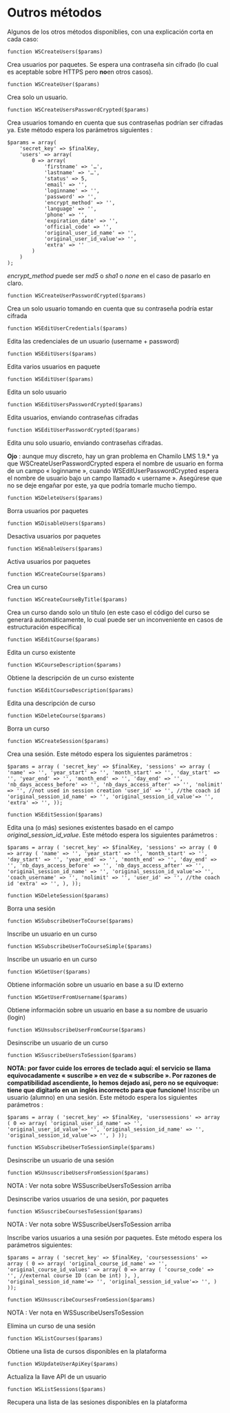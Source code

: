 # Outros métodos

Algunos de los otros métodos disponiblies, con una explicación corta en cada caso:

```text
function WSCreateUsers($params)
```

Crea usuarios por paquetes. Se espera una contraseña sin cifrado \(lo cual es aceptable sobre HTTPS pero **no**en otros casos\).

```text
function WSCreateUser($params)
```

Crea solo un usuario.

```text
function WSCreateUsersPasswordCrypted($params)
```

Crea usuarios tomando en cuenta que sus contraseñas podrían ser cifradas ya. Este método espera los parámetros siguientes :

```text
$params = array(
    'secret_key' => $finalKey,
    'users' => array(
        0 => array(
            'firstname' => '…',
            'lastname' => '…',
            'status' => 5,
            'email' => '',
            'loginname' => '',
            'password' => '',
            'encrypt_method' => '',
            'language' => '',
            'phone' => '',
            'expiration_date' => '',
            'official_code' => '',
            'original_user_id_name' => '',
            'original_user_id_value'=> '',
            'extra' => ''
        )
    )
);
```

_encrypt\_method_ puede ser _md5_ o _sha1_ o _none_ en el caso de pasarlo en claro.

```text
function WSCreateUserPasswordCrypted($params)
```

Crea un solo usuario tomando en cuenta que su contraseña podría estar cifrada

```text
function WSEditUserCredentials($params)
```

Edita las credenciales de un usuario \(username + password\)

```text
function WSEditUsers($params)
```

Edita varios usuarios en paquete

```text
function WSEditUser($params)
```

Edita un solo usuario

```text
function WSEditUsersPasswordCrypted($params)
```

Edita usuarios, enviando contraseñas cifradas

```text
function WSEditUserPasswordCrypted($params)
```

Edita unu solo usuario, enviando contraseñas cifradas.

**Ojo** : aunque muy discreto, hay un gran problema en Chamilo LMS 1.9.\* ya que WSCreateUserPasswordCrypted espera el nombre de usuario en forma de un campo « loginname », cuando WSEditUserPasswordCrypted espera el nombre de usuario bajo un campo llamado « username ». Asegúrese que no se deje engañar por este, ya que podría tomarle mucho tiempo.

```text
function WSDeleteUsers($params)
```

Borra usuarios por paquetes

```text
function WSDisableUsers($params)
```

Desactiva usuarios por paquetes

```text
function WSEnableUsers($params)
```

Activa usuarios por paquetes

```text
function WSCreateCourse($params)
```

Crea un curso

```text
function WSCreateCourseByTitle($params)
```

Crea un curso dando solo un título \(en este caso el código del curso se generará automáticamente, lo cual puede ser un inconveniente en casos de estructuración específica\)

```text
function WSEditCourse($params)
```

Edita un curso existente

```text
function WSCourseDescription($params)
```

Obtiene la descripción de un curso existente

```text
function WSEditCourseDescription($params)
```

Edita una descripción de curso

```text
function WSDeleteCourse($params)
```

Borra un curso

```text
function WSCreateSession($params)
```

Crea una sesión. Este método espera los siguientes parámetros :

```text
$params = array ( 'secret_key' => $finalKey, 'sessions' => array ( 'name' => '', 'year_start' => '', 'month_start' => '', 'day_start' => '', 'year_end' => '', 'month_end' => '', 'day_end' => '', 'nb_days_access_before' => '', 'nb_days_access_after' => '', 'nolimit' => '', //not used in session creation 'user_id' => '', //the coach id 'original_session_id_name' => '', 'original_session_id_value'=> '', 'extra' => '', ));
```

```text
function WSEditSession($params)
```

Edita una \(o más\) sesiones existentes basado en el campo _original\_session\_id\_value_. Este método espera los siguientes parámetros :

```text
$params = array ( 'secret_key' => $finalKey, 'sessions' => array ( 0 => array ( 'name' => '', 'year_start' => '', 'month_start' => '', 'day_start' => '', 'year_end' => '', 'month_end' => '', 'day_end' => '', 'nb_days_access_before' => '', 'nb_days_access_after' => '', 'original_session_id_name' => '', 'original_session_id_value'=> '', 'coach_username' => '', 'nolimit' => '', 'user_id' => '', //the coach id 'extra' => '', ), ));
```

```text
function WSDeleteSession($params)
```

Borra una sesión

```text
function WSSubscribeUserToCourse($params)
```

Inscribe un usuario en un curso

```text
function WSSubscribeUserToCourseSimple($params)
```

Inscribe un usuario en un curso

```text
function WSGetUser($params)
```

Obtiene información sobre un usuario en base a su ID externo

```text
function WSGetUserFromUsername($params)
```

Obtiene información sobre un usuario en base a su nombre de usuario \(login\)

```text
function WSUnsubscribeUserFromCourse($params)
```

Desinscribe un usuario de un curso

```text
function WSSuscribeUsersToSession($params)
```

**NOTA: por favor cuide los errores de teclado aquí: el servicio se llama equivocadamente « suscribe » en vez de « subscribe ». Por razones de compatibilidad ascendiente, lo hemos dejado así, pero no se equivoque: tiene que digitarlo en un inglés incorrecto para que funcione!** Inscribe un usuario \(alumno\) en una sesión. Este método espera los siguientes parámetros :

```text
$params = array ( 'secret_key' => $finalKey, 'userssessions' => array ( 0 => array( 'original_user_id_name' => '', 'original_user_id_value'=> '', 'original_session_id_name' => '', 'original_session_id_value'=> '', ) ));
```

```text
function WSSubscribeUserToSessionSimple($params)
```

Desinscribe un usuario de una sesión

```text
function WSUnsuscribeUsersFromSession($params)
```

NOTA : Ver nota sobre WSSuscribeUsersToSession arriba

Desinscribe varios usuarios de una sesión, por paquetes

```text
function WSSuscribeCoursesToSession($params)
```

NOTA : Ver nota sobre WSSuscribeUsersToSession arriba

Inscribe varios usuarios a una sesión por paquetes. Este método espera los parámetros siguientes:

```text
$params = array ( 'secret_key' => $finalKey, 'coursessessions' => array ( 0 => array( 'original_course_id_name' => '', 'original_course_id_values' => array( 0 => array ( 'course_code' => '', //external course ID (can be int) ), ), 'original_session_id_name'=> '', 'original_session_id_value'=> '', ) ));
```

```text
function WSUnsuscribeCoursesFromSession($params)
```

NOTA : Ver nota en WSSuscribeUsersToSession

Elimina un curso de una sesión

```text
function WSListCourses($params)
```

Obtiene una lista de cursos disponibles en la plataforma

```text
function WSUpdateUserApiKey($params)
```

Actualiza la llave API de un usuario

```text
function WSListSessions($params)
```

Recupera una lista de las sesiones disponibles en la plataforma

